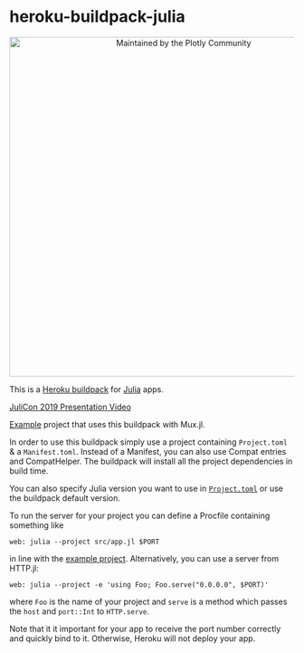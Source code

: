 heroku-buildpack-julia
======================

<div align="center">
  <a href="https://dash.plotly.com/project-maintenance">
    <img src="https://dash.plotly.com/assets/images/maintained-by-community.png" width="600px" alt="Maintained by the Plotly Community">
  </a>
</div>

This is a [Heroku buildpack](https://devcenter.heroku.com/articles/buildpacks) for [Julia](http://julialang.org) apps.

[JuliCon 2019 Presentation Video](https://www.youtube.com/watch?v=p--assaV64g)

[Example](https://github.com/Optomatica/heroku-julia-sample) project that uses this buildpack with Mux.jl.

In order to use this buildpack simply use a project containing `Project.toml` & a `Manifest.toml`.
Instead of a Manifest, you can also use Compat entries and CompatHelper.
The buildpack will install all the project dependencies in build time.

You can also specify Julia version you want to use in [`Project.toml`](https://julialang.github.io/Pkg.jl/v1/compatibility) or use the buildpack default version.

To run the server for your project you can define a Procfile containing something like
```
web: julia --project src/app.jl $PORT
```
in line with the [example project](https://github.com/Optomatica/heroku-julia-sample).
Alternatively, you can use a server from HTTP.jl:
```
web: julia --project -e 'using Foo; Foo.serve("0.0.0.0", $PORT)'
```
where `Foo` is the name of your project and `serve` is a method which passes the `host` and `port::Int` to `HTTP.serve`.

Note that it it important for your app to receive the port number correctly and quickly bind to it.
Otherwise, Heroku will not deploy your app.
